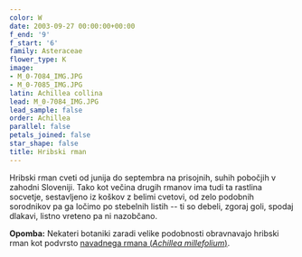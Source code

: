 ```yaml
---
color: W
date: 2003-09-27 00:00:00+00:00
f_end: '9'
f_start: '6'
family: Asteraceae
flower_type: K
image:
- M_0-7084_IMG.JPG
- M_0-7085_IMG.JPG
latin: Achillea collina
lead: M_0-7084_IMG.JPG
lead_sample: false
order: Achillea
parallel: false
petals_joined: false
star_shape: false
title: Hribski rman
---
```

Hribski rman cveti od junija do septembra na prisojnih, suhih pobočjih v zahodni Sloveniji. Tako kot večina drugih rmanov ima tudi ta rastlina socvetje, sestavljeno iz koškov z belimi cvetovi, od zelo podobnih sorodnikov pa ga ločimo po stebelnih listih -- ti so debeli, zgoraj goli, spodaj dlakavi, listno vreteno pa ni nazobčano.

**Opomba:** Nekateri botaniki zaradi velike podobnosti obravnavajo hribski rman kot podvrsto [navadnega rmana (*Achillea millefolium*)](../../achilleamillefolium/navadni-rman/).

